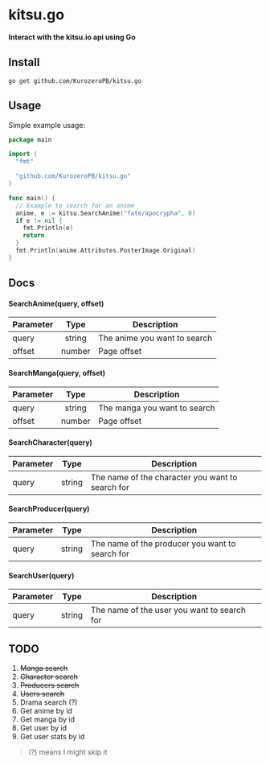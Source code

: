 # kitsu.go
__Interact with the kitsu.io api using Go__</br>

## Install
`go get github.com/KurozeroPB/kitsu.go`

## Usage
Simple example usage:
```go
package main

import (
  "fmt"

  "github.com/KurozeroPB/kitsu.go"
)

func main() {
  // Example to search for an anime
  anime, e := kitsu.SearchAnime("fate/apocrypha", 0)
  if e != nil {
    fmt.Println(e)
    return
  }
  fmt.Println(anime.Attributes.PosterImage.Original)
}
```

## Docs

#### SearchAnime(query, offset)
| Parameter | Type          | Description |
|-----------|:-------------:|-------------|
| query     | string        | The anime you want to search
| offset    | number        | Page offset

#### SearchManga(query, offset)
| Parameter | Type          | Description |
|-----------|:-------------:|-------------|
| query     | string        | The manga you want to search
| offset    | number        | Page offset

#### SearchCharacter(query)
| Parameter | Type          | Description |
|-----------|:-------------:|-------------|
| query     | string        | The name of the character you want to search for

#### SearchProducer(query)
| Parameter | Type          | Description |
|-----------|:-------------:|-------------|
| query     | string        | The name of the producer you want to search for

#### SearchUser(query)
| Parameter | Type          | Description |
|-----------|:-------------:|-------------|
| query     | string        | The name of the user you want to search for


## TODO
1. ~~Manga search~~
2. ~~Character search~~
3. ~~Producers search~~
4. ~~Users search~~
5. Drama search (?)
6. Get anime by id
7. Get manga by id
8. Get user by id
9. Get user stats by id

> (?) means I might skip it

<!--
Drama search:
https://kitsu.io/api/edge/drama?filter[text]=
http://docs.kitsu.apiary.io/#reference/media/drama/fetch-collection

Get anime by id:
https://kitsu.io/api/edge/anime/id
http://docs.kitsu.apiary.io/#reference/media/anime/fetch-resource

Get manga by id:
https://kitsu.io/api/edge/manga/id
http://docs.kitsu.apiary.io/#reference/media/manga/fetch-resource

Get user by id:
https://kitsu.io/api/edge/users/id
http://docs.kitsu.apiary.io/#reference/users/users/fetch-resource

Get user stats by id:
https://kitsu.io/api/edge/stats/id
http://docs.kitsu.apiary.io/#reference/users/stats/fetch-resource
-->
